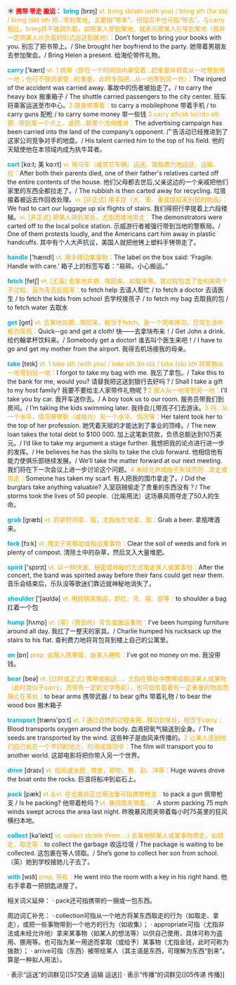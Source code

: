 ☀ <font color="red">**携带 带走 搬运：**</font>
<font color="sky blue">**bring**</font> [brɪŋ] 
<font color="orange">vt. bring sb/sth (with you) / bring sth (for sb) / bring (sb) sth 把…带到某地。主要指“带来”，但现实中也可指“带去”。与carry相比，bring并不强调负载，如把某人带到某地，就表示把某人引导到某地（而非一定把某人以负载的形式运送到某地）：</font>Don’t forget to bring your books with you. 别忘了把书带上。/ She brought her boyfriend to the party. 她带着男朋友去参加聚会。/ Bring Helen a present. 给海伦带件礼物。

<font color="sky blue">**carry**</font> ['kærɪ] 
<font color="orange">vt. 1 携带（即在一个时间段内承受着…的重量并将其从一地带到另一地；也可不强调承受…的重量，此时专指把…从一地带到另一地）：</font>The injured of the accident was carried away. 事故中的伤者被抬走了。/ to carry the heavy box 搬重箱子 / The shuttle carried passengers to the city center. 班车将乘客运送至市中心。<font color="orange">2 随身携带着：</font>to carry a mobilephone 带着手机 / to carry guns 配枪 / to carry some money 带一些钱 <font color="orange">3 carry sth/sb to/into sth 把…带到某一个点上，或把…朝某个方向推进：</font>The advertising campaign has been carried into the land of the company’s opponent. 广告活动已经推进到了这家公司竞争对手的地盘。/ His talent carried him to the top of his field. 他的天赋使他在本领域内成为执牛耳者。
           
<font color="sky blue">**cart**</font> [kɑ:t; 美 kɑ:rt]
<font color="orange">vi. 用马车（或其它车辆）运送，常指费力地运送、运输、拉：</font>After both their parents died, one of their father's relatives carted off the entire contents of the house. 他们父母都去世后,父亲这边的一个亲戚把他们家里的东西全都拉走了。/ The rubbish is then carted away for recycling. 垃圾接着被运去作回收处理。<font color="orange">vi. [非正式] 用手提（大、笨、重或提起来别扭的物品）：</font>We had to cart our luggage up six flights of stairs. 我们得把行李提着上六段楼梯。<font color="orange">vi. [非正式] 把某人带到某处，尤指困难地带走：</font>The demonstrators were carted off to the local police station. 示威游行者被强行带到当地的警察局。/ One of them protests loudly, and the Americans cart him away in plastic handcuffs. 其中有个人大声抗议，美国人就把他铐上塑料手铐带走了。

<font color="sky blue">**handle**</font> ['hændl] 
<font color="orange">vt. 用手移动某事物：</font>The label on the box said: ‘Fragile. Handle with care.’ 箱子上的标签写着：“易碎。小心搬运。”

<font color="sky blue">**fetch**</font> [fetʃ] 
<font color="orange">vt. [尤英] 去某地并把…带回来，如取来等。其过程包含了去和来两个子过程，且为先去后回来：</font>to fetch help 去请人帮忙 / to fetch a doctor 去请医生 / to fetch the kids from school 去学校接孩子 / to fetch my bag 去取我的包 / to fetch water 去取水

<font color="sky blue">**get**</font> [ɡet] 
<font color="orange">vt. 去某地并把…带回来，相当于fetch。是一个简单用词，日常生活中极为常用：</font>Quick--go and get a cloth! 快——去拿块布来！/ Get John a drink. 给约翰拿杯饮料来。/ Somebody get a doctor! 谁去叫个医生来吧！/ I have to go and get my mother from the airport. 我得去机场接我的母亲。
           
<font color="sky blue">**take**</font> [teɪk] 
<font color="orange">vt. 1 take sth (with you) / take sth (to sb) / take (sb) sth 将某物从一地带到另一地：</font>I forgot to take my bag with me. 我忘了拿包。/ Take this to the bank for me, would you? 请替我把这送到银行去好吗？/ Shall I take a gift to my host family? 我要不要给主人家带件礼物呢？<font color="orange">2 把人从一地带到另一地：</font>I’ll take you by car. 我开车送你去。/ A boy took us to our room. 服务员带我们到房间。/ I’m taking the kids swimming later. 我待会儿带孩子们去游泳。<font color="orange">3 将…从一个水平、情况等带到（或推向）另一个水平、情况等：</font>Her talent took her to the top of her profession. 她凭着天赋的才能达到了事业的顶峰。/ The new loan takes the total debt to $100 000. 加上这笔新贷款，负债总额达到10万美元。/ I’d like to take my argument a stage further. 我想把我的论点进行进一步的发挥。/ He believes he has the skills to take the club forward. 他相信他有能力使俱乐部继续发展。/ We’ll take the matter forward at our next meeting. 我们将在下一次会议上进一步讨论这个问题。<font color="orange">4 未经允许或由于失误而将…拿走或带走：</font>Someone has taken my scarf. 有人把我的围巾拿走了。/ Did the burglars take anything valuable? 入室窃贼偷走了贵重的东西没有？/ The storms took the lives of 50 people.（比喻用法）这场暴风雨夺走了50人的生命。
           
<font color="sky blue">**grab**</font> [græb]
<font color="orange">vt. 抓紧时间拿、取，尤指匆忙地拿、取：</font>Grab a beer. 拿瓶啤酒来。

<font color="sky blue">**fork**</font> [fɔ:k] 
<font color="orange">vt. 用叉子来移动或搬运某事物：</font>Clear the soil of weeds and fork in plenty of compost. 清除土中的杂草，然后叉入大量堆肥。

<font color="sky blue">**spirit**</font> ['spɪrɪt] 
<font color="orange">vt. 以一种快速、秘密或神秘的方式带走某人或某事物：</font>After the concert, the band was spirited away before their fans could get near them. 音乐会结束后，乐队没等歌迷们靠近就神秘地消失了。

<font color="sky blue">**shoulder**</font> ['ʃəʊldə] 
<font color="orange">vt. 用肩膀来搬运，即扛、背、挑、担等：</font>to shoulder a bag 扛着一个包
           
<font color="sky blue">**hump**</font> [hʌmp]
<font color="orange">vt. [英]（费劲地）背负或搬运重物：</font>I've been humping furniture around all day. 我扛了一整天的家具。/ Charlie humped his rucksack up the stairs to his flat. 查利费力地将背包背到楼上自己的公寓里。

<font color="sky blue">**on**</font> [ɒn] 
<font color="orange">prep. 由某人携带着，由某人拥有：</font>I’ve got no money on me. 我没带钱。

<font color="sky blue">**bear**</font> [beə] 
<font color="orange">vt. [过时或正式] 携带或搬运…，尤指在移动中携带或搬运某人或某物（此时类似于carry，且带有一定的文学色彩），也可指负载着有一定重量的物品而静止在某处：</font>to bear arms 携带武器 / to bear gifts 带着礼物 / to bear the wood box 搬木箱子

<font color="sky blue">**transport**</font> [træns'pɔ:t] 
<font color="orange">vt. 1 通过自然的过程来把…移动到某处，相当于carry：</font>Blood transports oxygen around the body. 血液把氧气输送到全身。/ The seeds are transported by the wind. 这些种子是由风来传播的。<font color="orange">2 让某人感到他们自己处在一个不同的地方、时间或情况中：</font>The film will transport you to another world. 这部电影将把你带入另一个世界。

<font color="sky blue">**drive**</font> [draɪv] 
<font color="orange">vt. 指风或水把…带走，即吹、卷、刮、冲等：</font>Huge waves drove the boat onto the rocks. 巨浪将船冲到岩石上。 

<font color="sky blue">**pack**</font> [pæk] 
<font color="orange">vt.＆vi. 在北美非正式用法里可指携带枪支：</font>to pack a gun 佩带枪支 / Is he packing? 他带着枪吗？<font color="orange">vt. 暴风雨夹带着…：</font>A storm packing 75 mph winds swept across the area last night. 昨晚暴风雨夹带着每小时75英里的狂风横扫本地。

<font color="sky blue">**collect**</font> [kə'lekt] 
<font color="orange">vt. collect sb/sth (from ...) 去某地把某人或某事物带走，如领走、取走等：</font>to collect the garbage 收运垃圾 / The package is waiting to be collected. 这包裹在等人领取。/ She’s gone to collect her son from school.（英）她到学校接她儿子去了。

<font color="sky blue">**with**</font> [wɪð] 
<font color="orange">prep. 带有：</font>He went into the room with a key in his right hand. 他右手拿着一把钥匙进屋了。

相关词义延伸：
· pack还可指携带的一捆或一包东西。

周边词汇补充：
· collection可指从一个地方将某东西取走的行为（如取走、拿走），或把一些事物带到一个地方的行为（如收集）；
· appropriate可指（尤指非法或未经允许地）拿来某事物（如某人的想法等）以供自己使用，具体可称为盗用、挪用等。也可指为某一用途而拿取（或给予）某事物（尤指金钱，此时可称为拨款）；
· arrive可指（东西）被带给某人（其主语是东西，可理解为东西“到来”。算是一种拟人用法）。

· 表示“运送”的词群见[[57交通 运输 运送]]
· 表示“传播”的词群见[[05传递 传播]]

